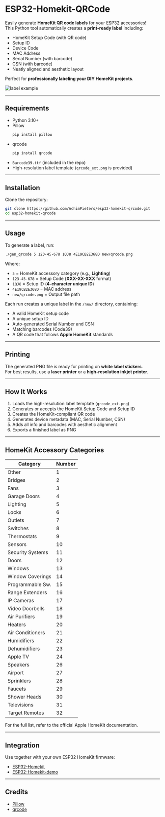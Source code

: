 # ESP32-Homekit-QRCode

Easily generate **HomeKit QR code labels** for your ESP32 accessories!  
This Python tool automatically creates a **print-ready label** including:

- HomeKit Setup Code (with QR code)
- Setup ID
- Device Code
- MAC Address
- Serial Number (with barcode)
-  CSN (with barcode)
-  Neatly aligned and aesthetic layout

Perfect for **professionally labeling your DIY HomeKit projects**.

![label example](images/Example.png)

---

## Requirements

- Python 3.10+
- Pillow  
  ```bash
  pip install pillow
  ```
- qrcode  
  ```bash
  pip install qrcode
  ```
- `Barcode39.ttf` (included in the repo)
- High-resolution label template (`qrcode_ext.png` is provided)

---

## Installation

Clone the repository:

```bash
git clone https://github.com/AchimPieters/esp32-homekit-qrcode.git
cd esp32-homekit-qrcode
```

---

## Usage

To generate a label, run:

```bash
./gen_qrcode 5 123-45-678 1QJ8 4E19CB2E368D new/qrcode.png
```

Where:

- `5` = HomeKit accessory category (e.g., **Lighting**)
- `123-45-678` = Setup Code (**XXX-XX-XXX** format)
- `1QJ8` = Setup ID (**4-character unique ID**)
- `4E19CB2E368D` = MAC address
- `new/qrcode.png` = Output file path

Each run creates a unique label in the `/new/` directory, containing:

- A valid HomeKit setup code
- A unique setup ID
- Auto-generated Serial Number and CSN
- Matching barcodes (Code39)
- A QR code that follows **Apple HomeKit** standards

---

## Printing

The generated PNG file is ready for printing on **white label stickers**.  
For best results, use a **laser printer** or a **high-resolution inkjet printer**.

---

## How It Works

1. Loads the high-resolution label template (`qrcode_ext.png`)
2. Generates or accepts the HomeKit Setup Code and Setup ID
3. Creates the HomeKit-compliant QR code
4. Generates device metadata (MAC, Serial Number, CSN)
5. Adds all info and barcodes with aesthetic alignment
6. Exports a finished label as PNG

---

## HomeKit Accessory Categories

| Category         | Number |
|------------------|--------|
| Other            | 1      |
| Bridges          | 2      |
| Fans             | 3      |
| Garage Doors     | 4      |
| Lighting         | 5      |
| Locks            | 6      |
| Outlets          | 7      |
| Switches         | 8      |
| Thermostats      | 9      |
| Sensors          | 10     |
| Security Systems | 11     |
| Doors            | 12     |
| Windows          | 13     |
| Window Coverings | 14     |
| Programmable Sw. | 15     |
| Range Extenders  | 16     |
| IP Cameras       | 17     |
| Video Doorbells  | 18     |
| Air Purifiers    | 19     |
| Heaters          | 20     |
| Air Conditioners | 21     |
| Humidifiers      | 22     |
| Dehumidifiers    | 23     |
| Apple TV         | 24     |
| Speakers         | 26     |
| Airport          | 27     |
| Sprinklers       | 28     |
| Faucets          | 29     |
| Shower Heads     | 30     |
| Televisions      | 31     |
| Target Remotes   | 32     |

For the full list, refer to the official Apple HomeKit documentation.

---

## Integration

Use together with your own ESP32 HomeKit firmware:

- [ESP32-Homekit](https://github.com/AchimPieters/esp32-homekit)
- [ESP32-Homekit-demo](https://github.com/AchimPieters/esp32-homekit-demo)

---

## Credits

- [Pillow](https://python-pillow.org/)
- [qrcode](https://github.com/lincolnloop/python-qrcode)
